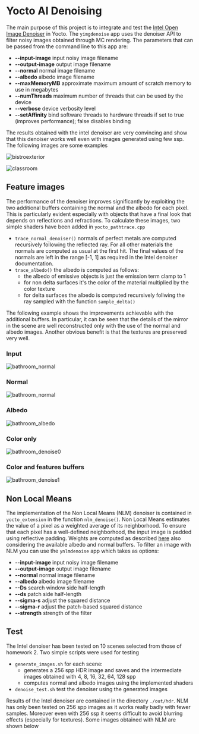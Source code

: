 # Yocto AI Denoising
The main purpose of this project is to integrate and test the [Intel Open Image Denoiser](https://openimagedenoise.github.io) in Yocto. The `yimgdenoise` app uses the denoiser API to filter noisy images obtained through MC rendering. The parameters that can be passed from the command line to this app are:

- **--input-image**   input noisy image filename
- **--output-image**  output image filename
- **--normal**  normal image filename
- **--albedo**  albedo image filename 
- **--maxMemoryMB** approximate maximum amount of scratch memory to use in megabytes
- **--numThreads** maximum number of threads that can be used by the device
- **--verbose** device verbosity level
- **--setAffinity** bind software threads to hardware threads if set to true (improves performance); false disables binding

The results obtained with the intel denoiser are very convincing and show that this denoiser works well even with images generated using few ssp. The following images are some examples

![bistroexterior](./images/bistroexterior.jpg)

![classroom](./images/classroom.jpg)


## Feature images
The performance of the denoiser improves significantly by exploiting the two additional buffers containing the normal and the albedo for each pixel. This is particularly evident especially with objects that have a final look that depends on reflections and refractions. To calculate these images, two simple shaders have been added in `yocto_pathtrace.cpp`
- `trace_normal_denoiser()` normals of perfect metals are computed recursively following the reflected ray. For all other materials the normals are computed as usual at the first hit. The final values of the normals are left in the range [-1, 1] as required in the Intel denoiser documentation.
- `trace_albedo()` the albedo is computed as follows:
  - the albedo of emissive objects is just the emission term clamp to 1
  - for non delta surfaces it's the color of the material multiplied by the color texture
  - for delta surfaces the albedo is computed recursively follwing the ray sampled with the function `sample_delta()`

The following example shows the improvements achievable with the additional buffers. In particular, it can be seen that the details of the mirror in the scene are well reconstructed only with the use of the normal and albedo images. Another obvious benefit is that the textures are preserved very well.

### Input
![bathroom_normal](./images/bathroom_1080_128.jpg)

### Normal
![bathroom_normal](./images/bathroom_normal.jpg)

### Albedo
![bathroom_albedo](./images/bathroom_albedo.jpg)

### Color only
![bathroom_denoise0](./images/bathroom_1080_128_denoise_no_features.jpg)

### Color and features buffers
![bathroom_denoise1](./images/bathroom_1080_128_denoise.jpg)



## Non Local Means
The implementation of the Non Local Means (NLM) denoiser is contained in `yocto_extension` in the function `nlm_denoise()`.
Non Local Means estimates the value of a pixel as a weighted average of its neighborhood. To ensure that each pixel has a well-defined neighborhood, the input image is padded using reflective padding. Weights are computed as described [here](https://benedikt-bitterli.me/nfor/nfor.pdf) also considering the available albedo and normal buffers.
To filter an image with NLM you can use the `ynlmdenoise` app which takes as options:
- **--input-image**   input noisy image filename
- **--output-image**  output image filename
- **--normal**  normal image filename
- **--albedo**  albedo image filename 
- **--Ds** search window side half-length
- **--ds** patch side half-length
- **--sigma-s** adjust the squared distance
- **--sigma-r** adjust the patch-based squared distance
- **--strength** strength of the filter

## Test
The Intel denoiser has been tested on 10 scenes selected from those of homework 2. Two simple scripts were used for testing
- `generate_images.sh` for each scene:
  - generates a 256 spp HDR image and saves and the intermediate images obtained with 4, 8, 16, 32, 64, 128 spp
  - computes normal and albedo images using the implemented shaders
- `denoise_test.sh` test the denoiser using the generated images

Results of the Intel denoiser are contained in the directory `./out/hdr`. NLM has only been tested on 256 spp images as it works really badly with fewer samples. Moreover even with 256 ssp it seems difficult to avoid blurring effects (especially for textures). Some images obtained with NLM are shown below







